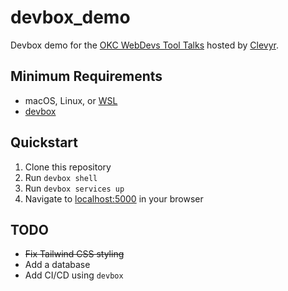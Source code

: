 # devbox_demo

Devbox demo for the [OKC WebDevs Tool Talks](https://www.meetup.com/okcwebdevs/events/301038372/) hosted by [Clevyr](https://clevyr.com/).

## Minimum Requirements
* macOS, Linux, or [WSL](https://docs.microsoft.com/en-us/windows/wsl/install)
* [devbox](https://www.jetify.com/devbox/docs/installing_devbox/)

## Quickstart
1. Clone this repository
2. Run `devbox shell`
3. Run `devbox services up`
4. Navigate to [localhost:5000](http://localhost:5000) in your browser

## TODO
* ~~Fix Tailwind CSS styling~~
* Add a database
* Add CI/CD using `devbox`
